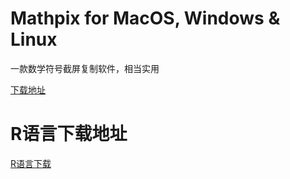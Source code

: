 # Mathpix for MacOS, Windows & Linux

一款数学符号截屏复制软件，相当实用

[下载地址](https://mathpix.com/desktop-downloads)

# R语言下载地址

[R语言下载](https://cran.r-project.org)
